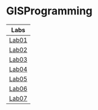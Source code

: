 # GISProgramming
|Labs  |
|:------:|
|[Lab01](Lab01/README.md)|
|[Lab02](Lab02/README.md)|
|[Lab03](Lab03/README.md)|
|[Lab04](Lab04/README.md)|
|[Lab05](Lab05/README.md)|
|[Lab06](Lab06/README.md)|
|[Lab07](Lab07/README.md)|
